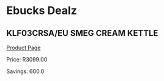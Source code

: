 
# Ebucks Dealz
## KLF03CRSA/EU SMEG CREAM KETTLE
[Product Page](https://www.ebucks.com/web/shop/productSelected.do?prodId=1151107903&catId=704985963)

Price: R3099.00

Savings: 600.0


	